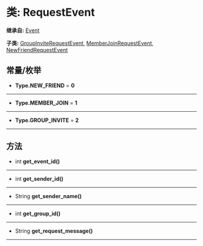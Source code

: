 # 类: RequestEvent  
  
**继承自:** [Event](https://docs.godotengine.org/en/latest/classes/class_event.html)  
  
**子类:** [GroupInviteRequestEvent](https://docs.godotengine.org/en/latest/classes/class_groupinviterequestevent.html), [MemberJoinRequestEvent](https://docs.godotengine.org/en/latest/classes/class_memberjoinrequestevent.html), [NewFriendRequestEvent](https://docs.godotengine.org/en/latest/classes/class_newfriendrequestevent.html)  
  
## 常量/枚举  
  
- **Type.NEW_FRIEND** = **0**  
  
---  
  
- **Type.MEMBER_JOIN** = **1**  
  
---  
  
- **Type.GROUP_INVITE** = **2**  
  
---  
  
## 方法 
  
- int **get_event_id()**  
  
---  
  
- int **get_sender_id()**  
  
---  
  
- String **get_sender_name()**  
  
---  
  
- int **get_group_id()**  
  
---  
  
- String **get_request_message()**  
  
---  
  

